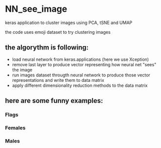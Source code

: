 # NN_see_image
keras application to cluster images using PCA, tSNE and UMAP

the code uses emoji dataset to try clustering images

## the algorythm is following:

- load neural network from keras.applications (here we use Xception)
- remove last layer to produce vector representing how neural net "sees" the image
- run images dataset througth neural network to produce those vector representations and write them to data matrix
- apply different dimensionality reduction methods to the data matrix

## here are some funny examples: 

### Flags


### Females


### Males 
